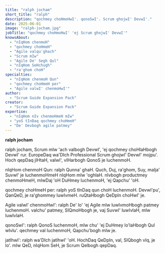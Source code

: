 ```yaml
---
title: "ralph jocham"
short_title: "ralph"
description: "qochmey choHmoHwI'. qonoSwI'. Scrum ghojwI' DevwI'."
date: 2025-06-01
image: "ralph-jocham.jpg"
jobTitle: "qochmey choHmoHwI' 'ej Scrum ghojwI' DevwI'"
knowsAbout:
  - "nIqHom chenmoH"
  - "qochmey choHmeH"
  - "Agile valqu'ghach"
  - "Scrum mIw"
  - "Agile De' Segh Qul"
  - "nIqHom SeHchugh"
  - "ra'ghom choH"
specialties:
  - "nIqHom chenmoH Qun"
  - "qochmey choHmeH per"
  - "Agile valwI' chenmoHwI'"
author:
  - "Scrum Guide Expansion Pack"
creator:
  - "Scrum Guide Expansion Pack"
expertise:
  - "nIqHom nIv chenmoHmeH mIw"
  - "yoS tInDaq qochmey choHmeH"
  - "De' Devbogh agile patmey"
---
```


**ralph jocham**

ralph jocham, Scrum mIw 'ach valbogh DevwI', 'ej qochmey choHlaHbogh DevwI' rur. EuropeDaq wa'DIch Professional Scrum ghojwI' DevwI' mojpu'. Hoch qepDaq jIHtaH, valwI', vIHarbogh QonoS je luchenmoH.

nIqHom chenmoH Qun:
ralph Qunna' ghaH. Quch, Duj, ra'ghom, Suy, malja' SuvwI' je luchenmoHmeH nIqHom mIw 'oghlaH. nIvbogh productmey chenmoHmeH, mIwDaj 'oH DuHmey luchenmoH, 'ej Qapchu' 'oH.

qochmey choHmeH per:
ralph yoS tInDaq qun choH luchenmoH. DevwI'pu', QanQeD, je ra'ghommey luwIvmeH. ruQtaHbogh QeDpIn choHwI' je.

Agile valwI' chenmoHwI':
ralph De' lo' 'ej Agile mIw luwIvmoHbogh patmey luchenmoH. valchu' patmey, SIQmoHbogh je, vaj SuvwI' luwIvlaH, mIw luwIvlaH.

qonoSwI':
ralph QonoS luchenmoH, mIw chu' 'ej DuHmey lo'laHbogh Qul wIvlu'. qechmey val luchenmoH, Qapchu'bogh mIw je.

jatlhwI':
ralph wa'DIch jatlhwI' 'oH. HochDaq QeDpIn, val, SIQbogh vIq, je lo'. mIw QeD, nIqHom SeH, je Scrum Qelbogh qepDaq.
